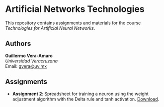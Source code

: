# Artificial Networks Technologies

This repository contains assignments and materials for the course *Technologies for Artificial Neural Networks*.

## Authors

**Guillermo Vera-Amaro**  
*Universidad Veracruzana*  
Email: gvera@uv.mx

## Assignments

+ **Assignment 2**: Spreadsheet for training a neuron using the weight adjustment algorithm with the Delta rule and tanh activation.
[Download](https://gverafei.github.io/).


